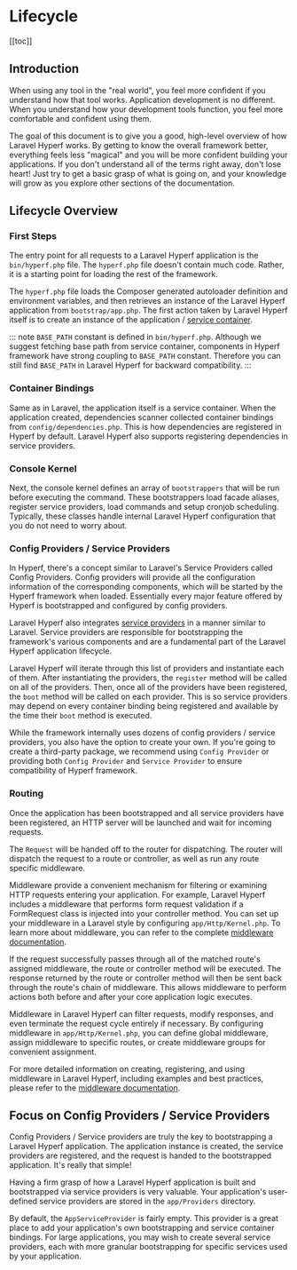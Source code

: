 # Lifecycle
[[toc]]

## Introduction

When using any tool in the "real world", you feel more confident if you understand how that tool works. Application development is no different. When you understand how your development tools function, you feel more comfortable and confident using them.

The goal of this document is to give you a good, high-level overview of how Laravel Hyperf works. By getting to know the overall framework better, everything feels less "magical" and you will be more confident building your applications. If you don't understand all of the terms right away, don't lose heart! Just try to get a basic grasp of what is going on, and your knowledge will grow as you explore other sections of the documentation.

## Lifecycle Overview

### First Steps

The entry point for all requests to a Laravel Hyperf application is the `bin/hyperf.php` file. The `hyperf.php` file doesn't contain much code. Rather, it is a starting point for loading the rest of the framework.

The `hyperf.php` file loads the Composer generated autoloader definition and environment variables, and then retrieves an instance of the Laravel Hyperf application from `bootstrap/app.php`. The first action taken by Laravel Hyperf itself is to create an instance of the application / [service container](/docs/container).

::: note
`BASE_PATH` constant is defined in `bin/hyperf.php`. Although we suggest fetching base path from service container, components in Hyperf framework have strong coupling to `BASE_PATH` constant. Therefore you can still find `BASE_PATH` in Laravel Hyperf for backward compatibility.
:::

### Container Bindings

Same as in Laravel, the application itself is a service container. When the application created, dependencies scanner collected container bindings from `config/dependencies.php`. This is how dependencies are registered in Hyperf by default. Laravel Hyperf also supports registering dependencies in service providers.

### Console Kernel

Next, the console kernel defines an array of `bootstrappers` that will be run before executing the command. These bootstrappers load facade aliases, register service providers, load commands and setup cronjob scheduling. Typically, these classes handle internal Laravel Hyperf configuration that you do not need to worry about.

### Config Providers / Service Providers

In Hyperf, there's a concept similar to Laravel's Service Providers called Config Providers. Config providers will provide all the configuration information of the corresponding components, which will be started by the Hyperf framework when loaded. Essentially every major feature offered by Hyperf is bootstrapped and configured by config providers.

Laravel Hyperf also integrates [service providers](/docs/providers) in a manner similar to Laravel. Service providers are responsible for bootstrapping the framework's various components and are a fundamental part of the Laravel Hyperf application lifecycle.

Laravel Hyperf will iterate through this list of providers and instantiate each of them. After instantiating the providers, the `register` method will be called on all of the providers. Then, once all of the providers have been registered, the `boot` method will be called on each provider. This is so service providers may depend on every container binding being registered and available by the time their `boot` method is executed.

While the framework internally uses dozens of config providers / service providers, you also have the option to create your own. If you're going to create a third-party package, we recommend using `Config Provider` or providing both `Config Provider` and `Service Provider` to ensure compatibility of Hyperf framework.

### Routing

Once the application has been bootstrapped and all service providers have been registered, an HTTP server will be launched and wait for incoming requests.

The `Request` will be handed off to the router for dispatching. The router will dispatch the request to a route or controller, as well as run any route specific middleware.

Middleware provide a convenient mechanism for filtering or examining HTTP requests entering your application. For example, Laravel Hyperf includes a middleware that performs form request validation if a FormRequest class is injected into your controller method. You can set up your middleware in a Laravel style by configuring `app/Http/Kernel.php`. To learn more about middleware, you can refer to the complete [middleware documentation](/docs/middleware).

If the request successfully passes through all of the matched route's assigned middleware, the route or controller method will be executed. The response returned by the route or controller method will then be sent back through the route's chain of middleware. This allows middleware to perform actions both before and after your core application logic executes.

Middleware in Laravel Hyperf can filter requests, modify responses, and even terminate the request cycle entirely if necessary. By configuring middleware in `app/Http/Kernel.php`, you can define global middleware, assign middleware to specific routes, or create middleware groups for convenient assignment.

For more detailed information on creating, registering, and using middleware in Laravel Hyperf, including examples and best practices, please refer to the [middleware documentation](/docs/middleware).

## Focus on Config Providers / Service Providers

Config Providers / Service providers are truly the key to bootstrapping a Laravel Hyperf application. The application instance is created, the service providers are registered, and the request is handed to the bootstrapped application. It's really that simple!

Having a firm grasp of how a Laravel Hyperf application is built and bootstrapped via service providers is very valuable. Your application's user-defined service providers are stored in the `app/Providers` directory.

By default, the `AppServiceProvider` is fairly empty. This provider is a great place to add your application's own bootstrapping and service container bindings. For large applications, you may wish to create several service providers, each with more granular bootstrapping for specific services used by your application.
